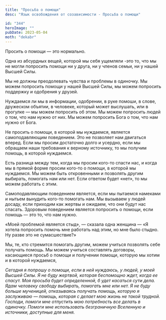 ```yaml
---
title: "Просьба о помощи"
desc: "Язык освобождения от созависимости - Просьба о помощи"

id: "344"
heroImage: ""
pubDate: 2023-05-04
moth: "dekabr"
---
```


Просить о помощи — это нормально.

Одна из абсурдных вещей, которой мы себя ущемляли -это то, что мы не могли
попросить помощи ни у друга, ни у членов семьи, ни у нашей Высшей Силы.

Мы не должны преодолевать чувства и проблемы в одиночку. Мы можем попросить
помощи у нашей Высшей Силы, мы можем попросить поддержку и одобрения у друзей.

Нуждаемся ли мы в информации, одобрении, в руке помоши, в слове, дружеском
объятии, в человеке, который может выслушать, или в прогулке — мы можем
попросить об этом. Мы можем попросить людей о том, что нам нужно от них. Мы
можем попросить Бога о том, что нам нужно от Бога.

Не просить о помощи, в которой мы нуждаемся, является самоподавляющим
поведением. Это не позволяет нам двигаться вперед. Если мы просим достаточно
долго и усердно, если мы обращаем наши требования к верному источнику, то мы
получим помощь, в которой нуждаемся.

Есть разница между тем, когда мы просим кого-то спасти нас, и когда мы в
прямой форме просим кого-то о помощи, в которой мы нуждаемся. Мы можем быть
откровенными и позволять другим выбирать, помогать нам или нет. Если ответом
будет «нет», то мы можем работать с этим.

Самоподавляющим поведением является, если мы пытаемся намеками и нытьем
вынудить кого-то помогать нам. Мы вызываем у людей досаду, если приходим как
жертвы и ожидаем, что они будут нас спасать. Здоровым поведением является
попросить о помощи, если помощь — это то, что нам нужно.

«Моей проблемой является стыд», — сказала одна женщина — «Я хотела попросить
помочь мне работать над этим, но мне было стыдно. Ну разве это не
сумасшествие?»

Мы, те, кто стремится помогать другим, можем учиться позволять себе получать
помощь. Мы можем учиться составлять договоры, касающиеся просьб о помощи и
получении помощи, которую мы хотим и в которой нуждаемся,

_Сегодня_ _я_ _попрошу_ _о_ _помощи,_ _если_ _в_ _ней_ _нуждаюсь,_ _у_
_людей,_ _у_ _моей_ _Высшей_ _Силы._ _Я_ _не_ _буду_ _жертвой,_ _которая_
_беспомощно_ _ждет,_ _когда_ _ее_ _спасут._ _Моя_ _просьба_ _будет_
_определенной,_ _б_ _удет_ _касаться_ _сути_ _дела._ _Ядам_ _человеку_
_свободу_ _выбирать,_ _помогать_ _мне_ _или_ _нет._ _Я_ _не_ _буду_ _больше_
_мученицей,_ _отказываясь_ _получать_ _помощь,_ _которую_ _я_ _заслуживаю_ _—_
_помощь,_ _которая_ _с_ _делает_ _мою_ _жизнь_ _не_ _такой_ _трудной._
_Господи,_ _помоги_ _мне_ _отпустить_ _мою_ _потребность_ _все_ _делать_ _в_
_одиночку._ _Помоги_ _мне_ _использовать_ _безграничную_ _Вселенную_ _и_
_источники,_ _доступные_ _для_ _меня._
